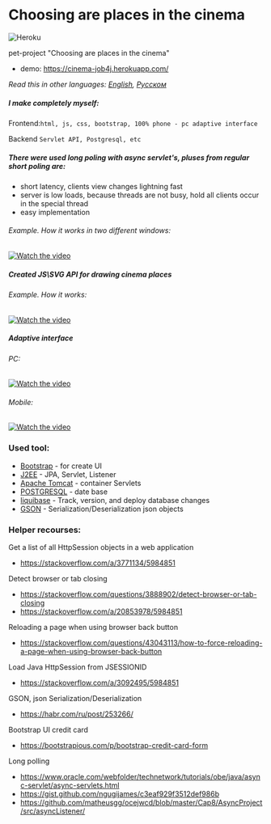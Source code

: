 # Choosing are places in the cinema
![Heroku](https://heroku-badge.herokuapp.com/?app=cinema-job4j)

pet-project "Choosing are places in the cinema"
* demo:  https://cinema-job4j.herokuapp.com/
 
*Read this in other languages: [English](README.md), [Русском](README.ru.md)*
##### I make completely myself: 
   
Frontend:```html, js, css, bootstrap, 100% phone - pc adaptive interface```   

Backend ```Servlet API, Postgresql, etc```  

##### There were used long poling with async servlet's, pluses from regular short poling are:
- short latency, clients view changes lightning fast
- server is low loads, because threads are not busy, hold all clients occur in the special thread 
- easy implementation

###### Example. How it works in two different windows:
[![Watch the video](https://j.gifs.com/3Qq6rn.gif)](https://youtu.be/6LHIaFafKFA)

##### Created JS\SVG API for drawing cinema places
###### Example. How it works:
[![Watch the video](https://j.gifs.com/gZqpDl.gif)](https://youtu.be/KTFfzQAyN1c)

##### Adaptive interface
###### PC:
[![Watch the video](https://j.gifs.com/YWJlNp.gif)](https://youtu.be/3LP5SCvxmdY)
###### Mobile:
[![Watch the video](https://j.gifs.com/VAD0rW.gif)](https://youtu.be/3LP5SCvxmdY)
      
### Used tool:

* [Bootstrap](getbootstrap.com) - for create UI
* [J2EE](https://www.oracle.com/technetwork/java/javaee/) - JPA, Servlet, Listener
* [Apache Tomcat](http://tomcat.apache.org/) - container Servlets 
* [POSTGRESQL](https://www.postgresql.org/) - date base
* [liquibase](https://liquibase.org/) - Track, version, and deploy database changes
* [GSON](https://github.com/google/gson) - Serialization/Deserialization json objects 

### Helper recourses:

Get a list of all HttpSession objects in a web application
- https://stackoverflow.com/a/3771134/5984851

Detect browser or tab closing
- https://stackoverflow.com/questions/3888902/detect-browser-or-tab-closing
- https://stackoverflow.com/a/20853978/5984851

Reloading a page when using browser back button
- https://stackoverflow.com/questions/43043113/how-to-force-reloading-a-page-when-using-browser-back-button

Load Java HttpSession from JSESSIONID
- https://stackoverflow.com/a/3092495/5984851

GSON, json Serialization/Deserialization
- https://habr.com/ru/post/253266/

Bootstrap UI credit card
- https://bootstrapious.com/p/bootstrap-credit-card-form

Long polling
- https://www.oracle.com/webfolder/technetwork/tutorials/obe/java/async-servlet/async-servlets.html
- https://gist.github.com/ngugijames/c3eaf929f3512def986b
- https://github.com/matheusgg/ocejwcd/blob/master/Cap8/AsyncProject/src/asyncListener/